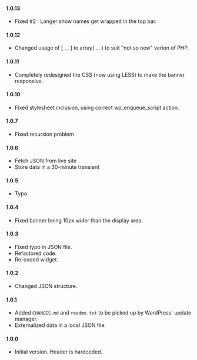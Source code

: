 #### 1.0.13
* Fixed #2 : Longer show names get wrapped in the top bar.

#### 1.0.12
* Changed usage of [ ... ] to array( ... ) to suit "not so new" verion of PHP.

#### 1.0.11
* Completely redesigned the CSS (now using LESS) to make the banner responsive.

#### 1.0.10
* Fixed stylesheet inclusion, using correct wp_enqueue_script action.

#### 1.0.7
* Fixed recursion problem

#### 1.0.6
* Fetch JSON from live site
* Store data in a 30-minute transient

#### 1.0.5
* Typo

#### 1.0.4
* Fixed banner being 10px wider than the display area.

#### 1.0.3
* Fixed typo in JSON file.
* Refactored code.
* Re-coded widget.

#### 1.0.2
* Changed JSON structure.

#### 1.0.1
* Added `CHANGES.md` and `readme.txt` to be picked up by WordPress' update manager.
* Externalized data in a local JSON file.

#### 1.0.0
* Initial version. Header is hardcoded.
